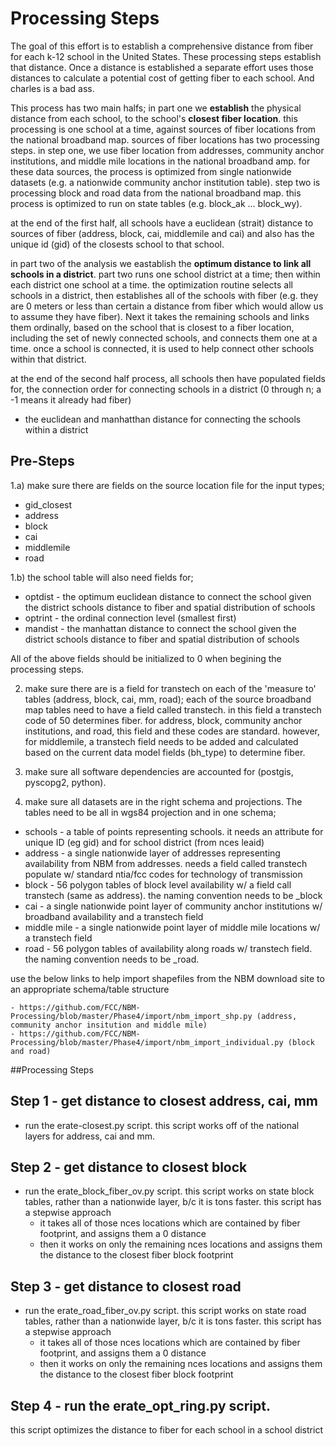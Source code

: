 Processing Steps
================
The goal of this effort is to establish a comprehensive distance from fiber for each k-12 school in the United States.  These processing steps establish that distance.  Once a distance is established a separate effort uses those distances to calculate a potential cost of getting fiber to each school. And charles is a bad ass.

This process has two main halfs;  in part one we **establish** the physical distance from each school, to the school's **closest fiber location**.  this processing is one school at a time, against sources of fiber locations from the national broadband map.  sources of fiber locations has two processing steps.  in step one, we use fiber location from addresses, community anchor institutions, and middle mile locations in the national broadband amp.  for these data sources, the process is optimized from single nationwide datasets (e.g. a nationwide community anchor institution table).  step two is processing block and road data from the national broadband map.  this process is optimized to run on state tables (e.g. block_ak ... block_wy). 

at the end of the first half, all schools have a euclidean (strait) distance to sources of fiber (address, block, cai, middlemile and cai) and also has the unique id (gid) of the closests school to that school.  

in part two of the analysis we eastablish the **optimum distance to link all schools in a district**.  part two runs one school district at a time; then within each district one school at a time.  the optimization routine selects all schools in a district, then establishes all of the schools with fiber (e.g. they are 0 meters or less than certain a distance from fiber which would allow us to assume they have fiber).  Next it takes the remaining schools and links them ordinally, based on the school that is closest to a fiber location, including the set of newly connected schools, and connects them one at a time. once a school is connected, it is used to help connect other schools within that district.

at the end of the second half process, all schools then have populated fields for, the connection order for connecting schools in a district (0 through n; a -1 means it already had fiber)
- the euclidean and manhatthan distance for connecting the schools within a district



Pre-Steps
---------

1.a) make sure there are fields on the source location file for the input types; 
- gid_closest
- address
- block
- cai
- middlemile
- road

1.b) the school table will also need fields for; 
- optdist - the optimum euclidean distance to connect the school given the district schools distance to fiber and spatial distribution of schools
- optrint - the ordinal connection level (smallest first)
- mandist - the manhattan distance to connect the school given the district schools distance to fiber and spatial distribution of schools

All of the above fields should be initialized to 0 when begining the processing steps.


2) make sure there are is a field for transtech on each of the 'measure to' tables (address, block, cai, mm, road);  each of the source broadband map tables need to have a field called transtech.  in this field a transtech code of 50 determines fiber.  for address, block, community anchor institutions, and road, this field and these codes are standard.  however, for middlemile, a transtech field needs to be added and calculated based on the current data model fields (bh_type) to determine fiber.

3) make sure all software dependencies are accounted for (postgis, pyscopg2, python).

4) make sure all datasets are in the right schema and projections.  The tables need to be all in wgs84 projection and in one schema;
- schools - a table of points representing schools.  it needs an attribute for unique ID (eg gid) and for school district (from nces leaid)
- address - a single nationwide layer of addresses representing availability from NBM from addresses.  needs a field called transtech populate w/ standard ntia/fcc codes for technology of transmission
- block - 56 polygon tables of block level availability w/ a field call transtech (same as address).  the naming convention needs to be <state>_block
- cai - a single nationwide point layer of community anchor institutions w/ broadband availability and a transtech field
- middle mile - a single nationwide point layer of middle mile locations w/ a transtech field
- road - 56 polygon tables of availability along roads w/ transtech field.  the naming convention needs to be <state>_road.

use the below links to help import shapefiles from the NBM download site to an appropriate schema/table structure

    - https://github.com/FCC/NBM-Processing/blob/master/Phase4/import/nbm_import_shp.py (address, community anchor insitution and middle mile)
    - https://github.com/FCC/NBM-Processing/blob/master/Phase4/import/nbm_import_individual.py (block and road)


##Processing Steps


Step 1 - get distance to closest address, cai, mm
------
- run the erate-closest.py script.  this script works off of the national layers for address, cai and mm.


Step 2 - get distance to closest block
------
- run the erate_block_fiber_ov.py script.  this script works on state block tables, rather than a nationwide layer, b/c it is tons faster. this script has a stepwise approach
  - it takes all of those nces locations which are contained by fiber footprint, and assigns them a 0 distance
  - then it works on only the remaining nces locations and assigns them the distance to the closest fiber block footprint


Step 3 - get distance to closest road
------
- run the erate_road_fiber_ov.py script. this script works on state road tables, rather than a nationwide layer, b/c it is tons faster. this script has a stepwise approach
  - it takes all of those nces locations which are contained by fiber footprint, and assigns them a 0 distance
  - then it works on only the remaining nces locations and assigns them the distance to the closest fiber block footprint


Step 4 - run the erate_opt_ring.py script.  
------
this script optimizes the distance to fiber for each school in a school district
